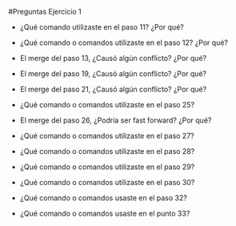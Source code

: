 #Preguntas Ejercicio 1

* ¿Qué comando utilizaste en el paso 11? ¿Por qué?

* ¿Qué comando o comandos utilizaste en el paso 12? ¿Por qué?

* El merge del paso 13, ¿Causó algún conflicto? ¿Por qué?

* El merge del paso 19, ¿Causó algún conflicto? ¿Por qué?

* El merge del paso 21, ¿Causó algún conflicto? ¿Por qué?

* ¿Qué comando o comandos utilizaste en el paso 25?

* El merge del paso 26, ¿Podría ser fast forward? ¿Por qué?

* ¿Qué comando o comandos utilizaste en el paso 27?

* ¿Qué comando o comandos utilizaste en el paso 28?

* ¿Qué comando o comandos utilizaste en el paso 29?

* ¿Qué comando o comandos utilizaste en el paso 30?

* ¿Qué comando o comandos usaste en el paso 32?

* ¿Qué comando o comandos usaste en el punto 33?
